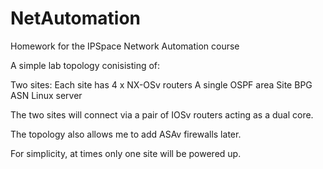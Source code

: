 # NetAutomation
Homework for the IPSpace Network Automation course

A simple lab topology conisisting of:

Two sites:
    Each site has 4 x NX-OSv routers
    A single OSPF area
    Site BPG ASN
    Linux server

The two sites will connect via a pair of IOSv routers acting as a dual core.

The topology also allows me to add ASAv firewalls later.

For simplicity, at times only one site will be powered up.
